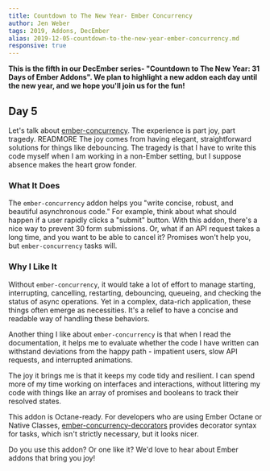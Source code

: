 ```yaml
---
title: Countdown to The New Year- Ember Concurrency
author: Jen Weber
tags: 2019, Addons, DecEmber
alias: 2019-12-05-countdown-to-the-new-year-ember-concurrency.md
responsive: true
---
```


**This is the fifth in our DecEmber series- <span style="italics">"Countdown to The New Year: 31 Days of Ember Addons"</span>.  We plan to highlight a new addon each day until the new year, and we hope you'll join us for the fun!**

## Day 5

Let's talk about [ember-concurrency](https://emberobserver.com/addons/ember-concurrency).
The experience is part joy, part tragedy.
READMORE
The joy comes from having elegant, straightforward solutions for things like debouncing.
The tragedy is that I have to write this code myself when I am working in a non-Ember setting, but I suppose absence makes the heart grow fonder.

### What It Does

The `ember-concurrency` addon helps you "write concise, robust, and beautiful asynchronous code." For example, think about what should happen if a user rapidly clicks a "submit" button. With this addon, there's a nice way to prevent 30 form submissions.
Or, what if an API request takes a long time, and you want to be able to cancel it? Promises won't help you, but `ember-concurrency` tasks will.

### Why I Like It

Without `ember-concurrency`, it would take a lot of effort to manage starting, interrupting, cancelling, restarting, debouncing, queueing, and checking the status of async operations.
Yet in a complex, data-rich application, these things often emerge as necessities.
It's a relief to have a concise and readable way of handling these behaviors.

Another thing I like about `ember-concurrency` is that when I read the documentation, it helps me to evaluate whether the code I have written can withstand deviations from the happy path - impatient users, slow API requests, and interrupted animations.

The joy it brings me is that it keeps my code tidy and resilient. I can spend more of my time working on interfaces and interactions, without littering my code with things like an array of promises and booleans to track their resolved states.

This addon is Octane-ready. For developers who are using Ember Octane or Native Classes, [ember-concurrency-decorators](https://github.com/machty/ember-concurrency-decorators) provides decorator syntax for tasks, which isn't strictly necessary, but it looks nicer.

Do you use this addon? Or one like it? We'd love to hear about Ember addons that bring you joy! 
